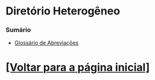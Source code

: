 # Diretório Heterogêneo

<!--
TODO: abaixo temos uma lista de tópicos que eu irei estudar:

- Diretório x Pasta
- Terminal x Prompt de Comando
- Shebang (Linux)
- JSON
- API Gateway
- "RESTful"
- Postman
- Docker
    + Utilizando Docker para implementar CI/CD
- Interface de rede eth0 x eth1
    + Qual você utiliza no ssh (eht1) e porque?
- Virtual Desktop Infrastructure (VDI)
- Utilitário de linha de comando DD no Linux/Unix
- Utilizando o DD para gravar um VDI em um HD
-->

### Sumário

- [Glossário de Abreviações](./glossario-abreviacoes.md)

# [[Voltar para a página inicial]](../README.md)